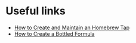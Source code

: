 # Useful links

* [How to Create and Maintain an Homebrew Tap](https://github.com/Homebrew/brew/blob/master/docs/How-to-Create-and-Maintain-a-Tap.md)
* [How to Create a Bottled Formula](https://github.com/Homebrew/brew/blob/master/docs/Bottles.md)

